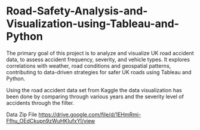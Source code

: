 # Road-Safety-Analysis-and-Visualization-using-Tableau-and-Python
The primary goal of this project is to analyze and visualize UK road accident data, to assess accident frequency, severity, and vehicle types. It explores correlations with weather, road conditions and geospatial patterns, contributing to data-driven strategies for safer UK roads using Tableau and Python.

Using the road accident data set from Kaggle the data visualization has been done by comparing through various years and the severity level of accidents through the filter.

Data Zip File
https://drive.google.com/file/d/1EHmRmi-Ffhu_OEdCkupn9zWuHKIufxYl/view
